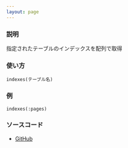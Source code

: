 ```yaml
---
layout: page
---
```

### 説明
指定されたテーブルのインデックスを配列で取得

### 使い方
    indexes(テーブル名)

### 例
    indexes(:pages)

### ソースコード
* [GitHub](https://github.com/rails/rails/blob/f33d52c95217212cbacc8d5e44b5a8e3cdc6f5b3/activerecord/lib/active_record/connection_adapters/abstract/schema_statements.rb#L83)